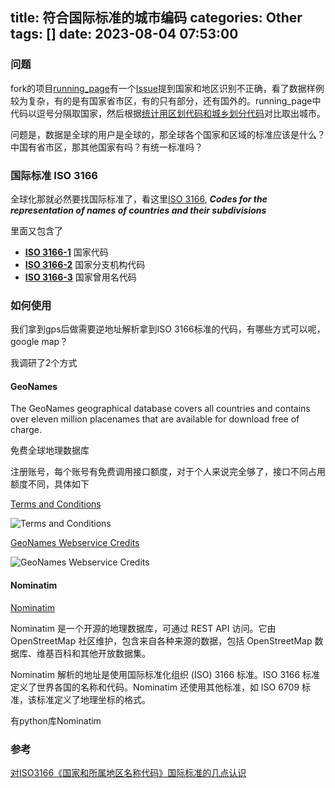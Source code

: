 title: 符合国际标准的城市编码
categories: Other
tags: []
date: 2023-08-04 07:53:00
---





### 问题

fork的项目[running_page](https://github.com/yihong0618/running_page)有一个[Issue](https://github.com/yihong0618/running_page/issues/292)提到国家和地区识别不正确，看了数据样例较为复杂，有的是有国家省市区，有的只有部分，还有国外的。running_page中代码以逗号分隔取国家，然后根据[统计用区划代码和城乡划分代码](http://www.stats.gov.cn/sj/tjbz/qhdm/)对比取出城市。

问题是，数据是全球的用户是全球的，那全球各个国家和区域的标准应该是什么？中国有省市区，那其他国家有吗？有统一标准吗？

### 国际标准 ISO 3166

全球化那就必然要找国际标准了，看这里[ISO 3166](https://en.wikipedia.org/wiki/ISO_3166), ***Codes for the representation of names of countries and their subdivisions***

里面又包含了

- **[ISO 3166-1](https://en.wikipedia.org/wiki/ISO_3166-1)** 国家代码
- **[ISO 3166-2](https://en.wikipedia.org/wiki/ISO_3166-2)** 国家分支机构代码
- **[ISO 3166-3](https://en.wikipedia.org/wiki/ISO_3166-3)** 国家曾用名代码

### 如何使用

我们拿到gps后做需要逆地址解析拿到ISO 3166标准的代码，有哪些方式可以呢，google map？

我调研了2个方式

<!-- more -->

#### GeoNames

The GeoNames geographical database covers all countries and contains over eleven million placenames that are available for download free of charge.

免费全球地理数据库

注册账号，每个账号有免费调用接口额度，对于个人来说完全够了，接口不同占用额度不同，具体如下

[Terms and Conditions](https://www.geonames.org/export/)

![Terms and Conditions](terms-and-conditions.png)

[GeoNames Webservice Credits](https://www.geonames.org/export/credits.html)

![GeoNames Webservice Credits](webservice-credits.png)

#### Nominatim 

[Nominatim](https://nominatim.org/release-docs/develop/)

Nominatim 是一个开源的地理数据库，可通过 REST API 访问。它由 OpenStreetMap 社区维护，包含来自各种来源的数据，包括 OpenStreetMap 数据库、维基百科和其他开放数据集。

Nominatim 解析的地址是使用国际标准化组织 (ISO) 3166 标准。ISO 3166 标准定义了世界各国的名称和代码。Nominatim 还使用其他标准，如 ISO 6709 标准，该标准定义了地理坐标的格式。



有python库Nominatim

### 参考

[对ISO3166《国家和所属地区名称代码》国际标准的几点认识](https://mp.weixin.qq.com/s?__biz=MzIzMjU3MjUyMg==&mid=2247484595&idx=4&sn=0cbe29b0051ac460b3bb7924dba62395&chksm=e89397b6dfe41ea03322c234d5745812f144968e74034fc229b550bab65a1755a1fba446629b&scene=27)
